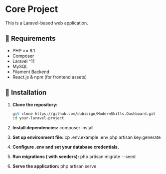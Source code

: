 # Core Project

This is a Laravel-based web application.

## 🚀 Requirements

- PHP >= 8.1
- Composer
- Laravel ^11
- MySQL
- Filament Backend
- React.js & npm (for frontend assets)

## 🔧 Installation

1. **Clone the repository:**

   ```bash
   git clone https://github.com/dubisign/ModernSkills.Dashboard.git
   cd your-laravel-project

2. **Install dependencies:**
    composer install
    

3. **Set up environment file:**
    cp .env.example .env
    php artisan key:generate
4. **Configure .env and set your database credentials.**
5. **Run migrations ( with seeders):**
   php artisan migrate --seed
6. **Serve the application:**
   php artisan serve
  


